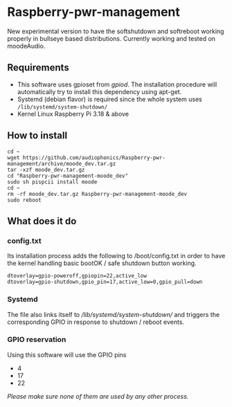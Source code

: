 # Raspberry-pwr-management

New experimental version to have the softshutdown and softreboot working properly in bullseye based distributions. 
Currently working and tested on moodeAudio.


## Requirements
* This software uses gpioset from *gpiod*. The installation procedure will automatically try to install this dependency using apt-get.
* Systemd (debian flavor) is required since the whole system uses ```/lib/systemd/system-shutdown/```
* Kernel Linux Raspberry Pi 3.18 & above

## How to install

```shell 
cd ~
wget https://github.com/audiophonics/Raspberry-pwr-management/archive/moode_dev.tar.gz 
tar -xzf moode_dev.tar.gz 
cd "Raspberry-pwr-management-moode_dev"
sudo sh pispcii install moode                                                                
cd ~
rm -rf moode_dev.tar.gz Raspberry-pwr-management-moode_dev
sudo reboot

```

## What does it do 
### config.txt
Its installation process adds the following to /boot/config.txt in order to have the kernel handling basic bootOK / safe shutdown button working.
```
dtoverlay=gpio-poweroff,gpiopin=22,active_low
dtoverlay=gpio-shutdown,gpio_pin=17,active_low=0,gpio_pull=down
``` 

### Systemd
The file also links itself to */lib/systemd/system-shutdown/* and triggers the corresponding GPIO in response to shutdown / reboot events.


### GPIO reservation
Using this software will use the GPIO pins 
* 4 
* 17
* 22

*Please make sure none of them are used by any other process.*
